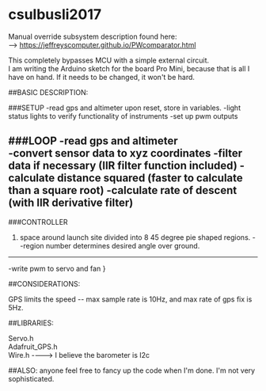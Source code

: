 # csulbusli2017

Manual override subsystem description found here:   
--> https://jeffreyscomputer.github.io/PWcomparator.html

This completely bypasses MCU with a simple external circuit.  
I am writing the Arduino sketch for the board Pro Mini,  because that is all I have on hand. If it needs to be changed, it won't be hard.

##BASIC DESCRIPTION:

###SETUP
-read gps and altimeter upon reset, store in variables.
-light status lights to verify functionality of instruments
-set up pwm outputs

###LOOP
-read gps and altimeter    
-convert sensor data to xyz coordinates
-filter data if necessary (IIR filter function included)
-calculate distance squared (faster to calculate than a square root)
-calculate rate of descent (with IIR derivative filter)
---
###CONTROLLER

1. space around launch site divided into 8 45 degree pie shaped regions.
	--region number determines desired angle over ground.      

---
-write pwm to servo and fan
}

##CONSIDERATIONS:

GPS limits the speed -- max sample rate is 10Hz, and max rate of gps fix is 5Hz.


##LIBRARIES:

Servo.h  
Adafruit_GPS.h  
Wire.h     ----> I believe the barometer is I2c


##ALSO:
anyone feel free to fancy up the code when I'm done. I'm not very sophisticated.
